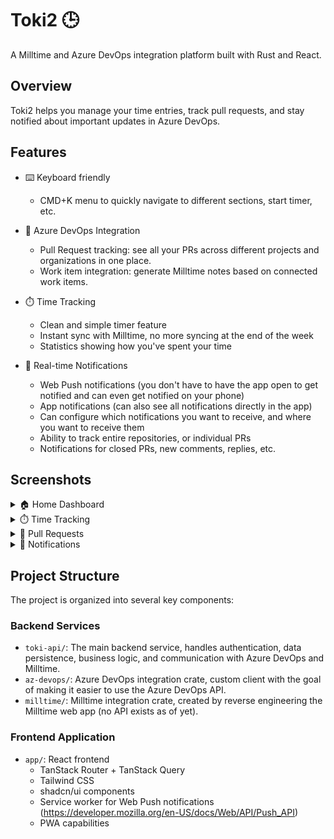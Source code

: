 # Toki2 🕒

A Milltime and Azure DevOps integration platform built with Rust and React.

## Overview

Toki2 helps you manage your time entries, track pull requests, and stay notified about important updates in Azure DevOps.

## Features

- ⌨️ Keyboard friendly

  - CMD+K menu to quickly navigate to different sections, start timer, etc.

- 🔄 Azure DevOps Integration

  - Pull Request tracking: see all your PRs across different projects and organizations in one place.
  - Work item integration: generate Milltime notes based on connected work items.

- ⏱️ Time Tracking

  - Clean and simple timer feature
  - Instant sync with Milltime, no more syncing at the end of the week
  - Statistics showing how you've spent your time

- 🔔 Real-time Notifications
  - Web Push notifications (you don't have to have the app open to get notified and can even get notified on your phone)
  - App notifications (can also see all notifications directly in the app)
  - Can configure which notifications you want to receive, and where you want to receive them
  - Ability to track entire repositories, or individual PRs
  - Notifications for closed PRs, new comments, replies, etc.

## Screenshots

<details>
<summary>🏠 Home Dashboard</summary>

![Home Dashboard](docs/images/home.png)

</details>

<details>
<summary>⏱️ Time Tracking</summary>

![Timer](docs/images/timer.gif)
![Milltime Integration](docs/images/milltime.png)

</details>

<details>
<summary>🔄 Pull Requests</summary>

![PR Details](docs/images/pr-details.png)

</details>

<details>
<summary>🔔 Notifications</summary>

### In-app Notifications

![Notifications Popover](docs/images/notifications-popover.gif)

### Windows Notifications

![Windows Notifications](docs/images/windows-notification.png)

</details>

## Project Structure

The project is organized into several key components:

### Backend Services

- `toki-api/`: The main backend service, handles authentication, data persistence, business logic, and communication with Azure DevOps and Milltime.
- `az-devops/`: Azure DevOps integration crate, custom client with the goal of making it easier to use the Azure DevOps API.
- `milltime/`: Milltime integration crate, created by reverse engineering the Milltime web app (no API exists as of yet).

### Frontend Application

- `app/`: React frontend
  - TanStack Router + TanStack Query
  - Tailwind CSS
  - shadcn/ui components
  - Service worker for Web Push notifications (https://developer.mozilla.org/en-US/docs/Web/API/Push_API)
  - PWA capabilities

